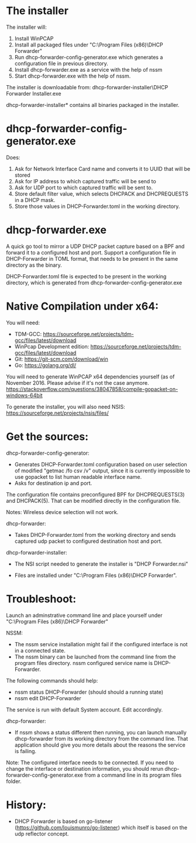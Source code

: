 The installer
===========
The installer will:

1. Install WinPCAP
2. Install all packaged files under "C:\Program Files (x86)\DHCP Forwarder"
3. Run dhcp-forwarder-config-generator.exe which generates a configuration file in previous directory.
4. Install dhcp-forwarder.exe as a service with the help of nssm
5. Start dhcp-forwarder.exe with the help of nssm.

The installer is downloadable from: 
dhcp-forwarder-installer\DHCP Forwarder Installer.exe

dhcp-forwarder-installer\* contains all binaries packaged in the installer.


dhcp-forwarder-config-generator.exe
===========
Does:

1. Ask for Network Interface Card name and converts it to UUID that will be stored
2. Ask for IP address to which captured traffic will be send to
3. Ask for UDP  port to which captured traffic will be sent to.
4. Store default filter value, which selects DHCPACK and DHCPREQUESTS in a DHCP mask.
5. Store those values in DHCP-Forwarder.toml in the working directory.


dhcp-forwarder.exe
===========
A quick go tool to mirror a UDP DHCP packet capture based on a BPF and forward it to a configured host and port.
Support a configuration file in DHCP-Forwarder in TOML format, that needs to be present in the same directory as the binary.

DHCP-Forwarder.toml file is expected to be present in the working directory, which is generated from dhcp-forwarder-config-generator.exe


Native Compilation under x64:
===========
You will need:

* TDM-GCC: https://sourceforge.net/projects/tdm-gcc/files/latest/download
* WinPcap Development edition: https://sourceforge.net/projects/tdm-gcc/files/latest/download
* Git: https://git-scm.com/download/win
* Go: https://golang.org/dl/

You will need to generate WinPCAP x64 dependencies yourself (as of November 2016. Please advise if it's not the case anymore.
https://stackoverflow.com/questions/38047858/compile-gopacket-on-windows-64bit

To generate the installer, you will also need NSIS: https://sourceforge.net/projects/nsis/files/


Get the sources:
===========
dhcp-forwarder-config-generator:

* Generates DHCP-Forwarder.toml configuration based on user selection of modified "getmac /fo csv /v" output, since it is currently impossible to use gopacket to list human readable interface name.
* Asks for destination ip and port.

The configuration file contains preconfigured BPF for DHCPREQUESTS(3) and DHCPACK(5). That can be modified directly in the configuration file.

Notes: Wireless device selection will not work. 


dhcp-forwarder:

* Takes DHCP-Forwarder.toml from the working directory and sends captured udp packet to configured destination host and port.


dhcp-forwarder-installer:

* The NSI script needed to generate the installer is "DHCP Forwarder.nsi"

* Files are installed under "C:\Program Files (x86)\DHCP Forwarder".


Troubleshoot:
===========
Launch an adminstrative command line and place yourself under "C:\Program Files (x86)\DHCP Forwarder"

NSSM:

* The nssm service installation might fail if the configured interface is not in a connected state. 
* The nssm binary can be launched from the command line from the program files directory.
nssm configured service name is DHCP-Forwarder.

The following commands should help:

* nssm status DHCP-Forwarder (should should a running state)
* nssm edit DHCP-Forwarder

The service is run with default System account. Edit accordingly.

dhcp-forwarder:

* If nssm shows a status different then running, you can launch manually dhcp-forwarder from its working directory from the command line. 
That application should give you more details about the reasons the service is failing. 

Note: The configured interface needs to be connected. If you need to change the interface or destination information, you should rerun dhcp-forwarder-config-generator.exe from a command line in its program files folder.


History:
===========
* DHCP Forwarder is based on go-listener (https://github.com/louismunro/go-listener) which itself is based on the udp reflector concept.

